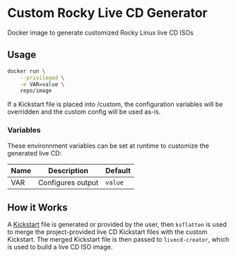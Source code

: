 # Custom Rocky Live CD Generator

Docker image to generate customized Rocky Linux live CD ISOs

## Usage

```bash
docker run \
    --privileged \
    -e VAR=value \
    repo/image
```

If a Kickstart file is placed into /custom, the configuration variables will be overridden and the custom config will be used as-is.

### Variables

These environnment variables can be set at runtime to customize the generated live CD:

| Name | Description | Default |
| ---- | ----------- | ------- |
| VAR | Configures output | `value` |

## How it Works

A [Kickstart]() file is generated or provided by the user, then `ksflatten` is used to merge the project-provided live CD Kickstart files with the custom Kickstart. The merged Kickstart file is then passed to `livecd-creator`, which is used to build a live CD ISO image.
